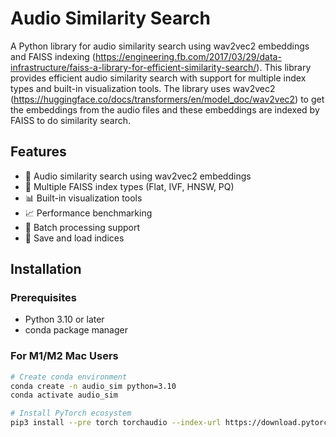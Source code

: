 # Audio Similarity Search

A Python library for audio similarity search using wav2vec2 embeddings and FAISS indexing (https://engineering.fb.com/2017/03/29/data-infrastructure/faiss-a-library-for-efficient-similarity-search/). This library provides efficient audio similarity search with support for multiple index types and built-in visualization tools.
The library uses wav2vec2 (https://huggingface.co/docs/transformers/en/model_doc/wav2vec2) to get the embeddings from the audio files and these embeddings are indexed by FAISS to do similarity search. 
<!-- Documentation is available at [https://AnirudhPraveen.github.io/audio_similarity](https://AnirudhPraveen.github.io/audio_similarity) -->

## Features

- 🎵 Audio similarity search using wav2vec2 embeddings
- 🚀 Multiple FAISS index types (Flat, IVF, HNSW, PQ)
- 📊 Built-in visualization tools
- 📈 Performance benchmarking
- 🔄 Batch processing support
- 💾 Save and load indices

## Installation

### Prerequisites

- Python 3.10 or later
- conda package manager

### For M1/M2 Mac Users

```bash
# Create conda environment
conda create -n audio_sim python=3.10
conda activate audio_sim

# Install PyTorch ecosystem
pip3 install --pre torch torchaudio --index-url https://download.pytorch.org/whl/nightly/cpu

# Install FAISS
conda install -c conda-forge faiss

# Install the package
pip install audio-similarity
```

### For Other Platforms

```bash
# Create conda environment
conda create -n audio_sim python=3.12
conda activate audio_sim

# Install dependencies
conda install -c pytorch pytorch torchaudio faiss-cpu

# Install the package
pip install audio-similarity
```

### Development Installation

```bash
# Clone the repository
git clone https://github.com/AnirudhPraveen/audio_similarity.git
cd audio-similarity

# Create conda environment
conda create -n audio_sim python=3.12
conda activate audio_sim

# Install dependencies
conda install -c pytorch pytorch torchaudio
conda install -c conda-forge faiss

# Install in development mode
pip install -e .
```

## Example code

```python
from audio_similarity import AudioSimilaritySearch, IndexType
from pathlib import Path

def main():
    # Initialize
    searcher = AudioSimilaritySearch(index_type=IndexType.FLAT)
    
    # Set up dataset
    dataset_dir = Path("dataset_directory").expanduser()
    query_file = Path("query_directory").expanduser()
    
    # Get audio files
    audio_files = list(dataset_dir.glob("**/*.wav"))
    print(f"Found {len(audio_files)} audio files")
    
    # Add batch to Index files
    #searcher.add_batch(audio_files)

    saved_index_dir = Path("./saved_index_folder").expanduser() 
    # do not include the index.faiss file in the directory

    # Load saved index
    searcher.load(saved_index_dir)
    
    # 1. Get Search Results
    print("\n1. Search Results:")
    print("-" * 50)
    results = searcher.search(str(query_file), k=5)
    for i, (file_path, distance) in enumerate(results, 1):
        print(f"{i}. File: {Path(file_path).name}")
        print(f"   Distance: {distance:.4f}")
    
    # 2. Visualize Search Results
    searcher.visualize_search_results(
        query_path=str(query_file),
        results=results,
        save_path="search_results.png",
        show=True
    )

    print(results)
```

<!-- ## Quick Start

```python
from audio_similarity import AudioSimilaritySearch, IndexType

# Initialize
searcher = AudioSimilaritySearch(index_type=IndexType.FLAT)

# Add audio files
searcher.add_audio("path/to/audio1.wav")
searcher.add_audio("path/to/audio2.wav")

# Search for similar files
results = searcher.search("path/to/query.wav", k=5)

# Print results
for file_path, distance in results:
    print(f"Similar file: {file_path}, distance: {distance}")

# Visualize results
searcher.visualize_search_results(
    "path/to/query.wav",
    results,
    save_path="results.png"
)
``` -->

## Advanced Usage

### Batch Processing

```python
from pathlib import Path

# Get all audio files in a directory
audio_dir = Path("path/to/audio/files")
audio_files = list(audio_dir.glob("*.wav"))

# Add files in batch
searcher.add_batch(audio_files)
```

### Different Index Types

```python
# Exact search (slower but accurate)
searcher = AudioSimilaritySearch(index_type=IndexType.FLAT)

# Approximate search (faster)
searcher = AudioSimilaritySearch(
    index_type=IndexType.IVF,
    index_params={'nlist': 100}
)

# Graph-based search (memory intensive but fast)
searcher = AudioSimilaritySearch(
    index_type=IndexType.HNSW,
    index_params={'M': 16}
)
```

### Benchmarking

```python
# Compare different index types
configs = [
    {'type': IndexType.FLAT},
    {'type': IndexType.IVF, 'params': {'nlist': 100}},
    {'type': IndexType.HNSW, 'params': {'M': 16}},
]

results = searcher.benchmark(
    compare_with=configs,
    num_samples=1000,
    num_queries=100,
    k=5
)

# Visualize benchmark results
searcher.visualize_benchmarks()
```

## Documentation

Full documentation is available at [Read the Docs](https://AnirudhPraveen.github.io/audio_similarity).

## Contributing

We welcome contributions! Please follow these steps:

1. Fork the repository
2. Create a new branch: `git checkout -b feature-name`
3. Make your changes and commit: `git commit -am 'Add new feature'`
4. Push to the branch: `git push origin feature-name`
5. Submit a Pull Request

## Running Tests

```bash
# Install development dependencies
pip install -e ".[dev]"

# Run tests
pytest

# Run tests with coverage
pytest --cov=audio_similarity tests/
```

## License

This project is licensed under the MIT License - see the [LICENSE](LICENSE) file for details.

## Citation

If you use this library in your research, please cite:

```bibtex
@software{audio_similarity2024,
  author = {Anirudh Praveen},
  title = {Audio Similarity Search},
  year = {2024},
  publisher = {GitHub},
  url = {https://github.com/AnirudhPraveen/audio_similarity}
}
```

## Acknowledgments

- Facebook AI Research for wav2vec2
- Facebook Research for FAISS
- PyTorch team for torch and torchaudio

## Contact

- GitHub Issues: [Project Issues](https://github.com/AnirudhPraveen/audio_similarity/issues)
- Email: anirudhpraveen2000@gmail.com
